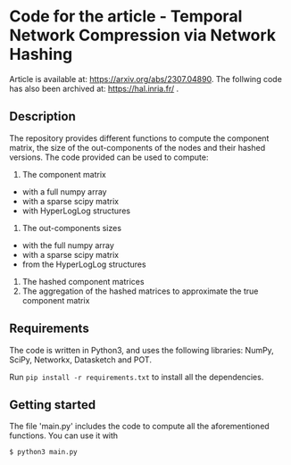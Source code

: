 # Code for the article - Temporal Network Compression via Network Hashing

Article is available at: https://arxiv.org/abs/2307.04890. The follwing code has also been archived at: https://hal.inria.fr/ .

## Description

The repository provides different functions to compute the component matrix, the size of the out-components of the nodes and their hashed versions.
The code provided can be used to compute:
1. The component matrix
- with a full numpy array
- with a sparse scipy matrix
- with HyperLogLog structures

1. The out-components sizes
- with the full numpy array
- with a sparse scipy matrix
- from the HyperLogLog structures

1. The hashed component matrices
1. The aggregation of the hashed matrices to approximate the true component matrix

## Requirements

The code is written in Python3, and uses the following libraries: NumPy, SciPy, Networkx, Datasketch and POT.

Run `pip install -r requirements.txt` to install all the dependencies.

## Getting started

The file 'main.py' includes the code to compute all the aforementioned functions. You can use it with
```bash
$ python3 main.py
```